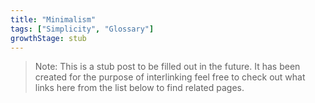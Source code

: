 ```yaml
---
title: "Minimalism"
tags: ["Simplicity", "Glossary"]
growthStage: stub
---
```


> Note: This is a stub post to be filled out in the future. It has been created for the purpose of interlinking feel free to check out what links here from the list below to find related pages.